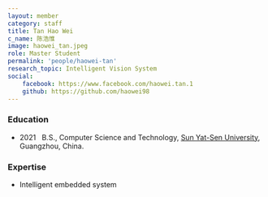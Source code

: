 ```yaml
---
layout: member
category: staff
title: Tan Hao Wei
c_name: 陈浩惟
image: haowei_tan.jpeg
role: Master Student
permalink: 'people/haowei-tan'
research_topic: Intelligent Vision System
social:
    facebook: https://www.facebook.com/haowei.tan.1
    github: https://github.com/haowei98
---
```


<!-- [Curriculum vitae]() -->
<!-- <a href="../cv/cv_zhezhi_he.pdf"><i class="ai ai-cv-square ai-1x"></i> Curriculum Vitae</a> -->

### <i class="fas fa-graduation-cap"></i> Education
 - 2021 &nbsp; B.S., Computer Science and Technology, [Sun Yat-Sen University](http://www.sysu.edu.cn/en/), Guangzhou, China.


### Expertise
- Intelligent embedded system
